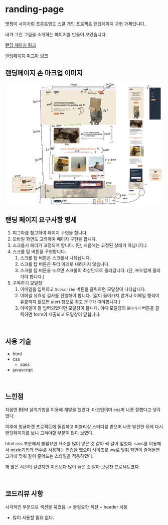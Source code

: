 # randing-page

멋쟁이 사자처럼 프론트엔드 스쿨 개인 프로젝트 랜딩페이지 구현 과제입니다.

내가 그린 그림을 소개하는 페이지를 만들어 보았습니다.

[랜딩 페이지 링크](https://yooss2006.github.io/randing-page/index.html)

[랜딩페이지 피그마 링크](https://www.figma.com/file/rCC8TcOBAmNlQXI4vbmXAo/%EB%9E%9C%EB%94%A9%ED%8E%98%EC%9D%B4%EC%A7%80)

## 랜딩페이지 손 마크업 이미지

<img src="./img/markimage.jpg"/>

<br>

## 랜딩 페이지 요구사항 명세

1. 피그마를 참고하여 페이지 구현을 합니다.
2. 모바일 화면도 고려하여 페이지 구현을 합니다.
3. 스크롤시 헤더가 고정되게 합니다. (단, 처음에는 고정된 상태가 아닙니다.)
4. 스크롤 탑 버튼을 구현합니다.
   1. 스크롤 탑 버튼은 스크롤시 나타납니다.
   2. 스크롤 탑 버튼은 푸터 아래로 내려가지 않습니다.
   3. 스크롤 탑 버튼을 누르면 스크롤이 최상단으로 올라갑니다. (단, 부드럽게 올라가야 합니다.)
5. 구독하기 모달창
   1. 이메일을 입력하고 `Subscribe` 버튼을 클릭하면 모달창이 나타납니다.
   2. 이메일 유효성 검사를 진행해야 합니다. (값이 들어가지 않거나 이메일 형식이 유효하지 않으면 alert 창으로 경고 문구가 떠야합니다.)
   3. 이메일이 잘 입력되었다면 모달창이 뜹니다. 이때 모달창의 `돌아가기` 버튼을 클릭하면 form이 제출되고 모달창이 닫힙니다.

</br>

## 사용 기술

- html
- css
  - sass
- javascript

<br>

## 느낀점

처음엔 BEM 설계기법을 이용해 개발을 했었다. 마크업이며 css며 나름 잘했다고 생각었다.

이후에 청귤마켓 프로젝트에 돌입하고 퍼블리싱 스터디를 받으며 나름 발전한 뒤에 다시 랜딩페이지를 보니 고쳐야할 부분이 많이 보였다.

html css 부분에서 불필요한 요소를 많이 넣은 것 같아 싹 갈아 엎었다. sass를 이용해서 mixin기법과 변수를 사용하는 연습을 했으며 사이즈를 vw로 맞춰 화면이 줄어들면 그거에 맞춰 같이 줄어드는 스타일을 적용하였다.

꽤 많은 시간이 걸렸지만 이전보다 많이 늘은 것 같아 보람찬 프로젝트였다.

<br>

## 코드리뷰 사항

시각적인 부분으로 섹션을 묶었음 -> 불필요한 섹션 + header 사용

- 많이 사용할 필요 없다.
